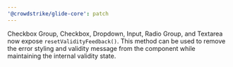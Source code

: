 ```yaml
---
'@crowdstrike/glide-core': patch
---
```


Checkbox Group, Checkbox, Dropdown, Input, Radio Group, and Textarea now expose `resetValidityFeedback()`. This method can be used to remove the error styling and validity message from the component while maintaining the internal validity state.
